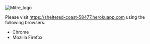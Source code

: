 ![Mitre_logo](https://github.com/Jrodr4544/MitresAttackPatterns/blob/feature/setup-api/Mitre_Logo.png) 


Please visit https://sheltered-coast-58477.herokuapp.com using the following browsers:

-    Chrome
-    Mozilla Firefox


